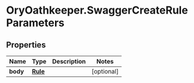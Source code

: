 # OryOathkeeper.SwaggerCreateRuleParameters

## Properties
Name | Type | Description | Notes
------------ | ------------- | ------------- | -------------
**body** | [**Rule**](Rule.md) |  | [optional] 


